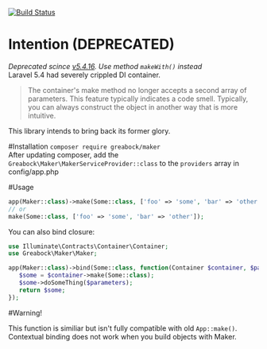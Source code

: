 
[![Build Status](https://travis-ci.org/greabock/maker.svg?branch=master)](https://travis-ci.org/greabock/maker)

# Intention (DEPRECATED)
*Deprecated scince [v5.4.16](https://github.com/laravel/framework/releases/tag/v5.4.16). Use method `makeWith()` instead*   
Laravel 5.4 had severely crippled DI container.
> The container's make method no longer accepts a second array of parameters. This feature typically indicates a code smell. Typically, you can always construct the object in another way that is more intuitive.

This library intends to bring back its former glory.

#Installation
`composer require greabock/maker`  
After updating composer, add the `Greabock\Maker\MakerServiceProvider::class` to the `providers` array in config/app.php

#Usage
```php
app(Maker::class)->make(Some::class, ['foo' => 'some', 'bar' => 'other'])
// or
make(Some::class, ['foo' => 'some', 'bar' => 'other']);
```
You can also bind closure:
```php
use Illuminate\Contracts\Container\Container;
use Greabock\Maker\Maker;

app(Maker::class)->bind(Some::class, function(Container $container, $parameters){
   $some = $container->make(Some::class);
   $some->doSomeThing($parameters);
   return $some;
});
```
#Warning!

This function is similiar but isn't fully compatible with old `App::make()`. 
Contextual binding does not work when you build objects with Maker.






